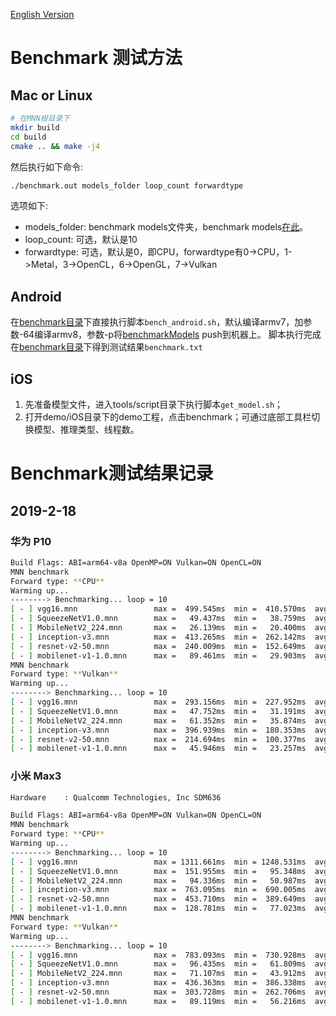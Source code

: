 [English Version](Benchmark_EN.md)

# Benchmark 测试方法
## Mac or Linux
```bash
# 在MNN根目录下
mkdir build
cd build
cmake .. && make -j4
```

然后执行如下命令:
```bash
./benchmark.out models_folder loop_count forwardtype
```
选项如下:
- models_folder: benchmark models文件夹，benchmark models[在此](../benchmark/models)。
- loop_count: 可选，默认是10
- forwardtype: 可选，默认是0，即CPU，forwardtype有0->CPU，1->Metal，3->OpenCL，6->OpenGL，7->Vulkan

## Android
在[benchmark目录](../benchmark)下直接执行脚本`bench_android.sh`，默认编译armv7，加参数-64编译armv8，参数-p将[benchmarkModels](../benchmark/models) push到机器上。
脚本执行完成在[benchmark目录](../benchmark)下得到测试结果`benchmark.txt`

## iOS
1. 先准备模型文件，进入tools/script目录下执行脚本`get_model.sh`；
2. 打开demo/iOS目录下的demo工程，点击benchmark；可通过底部工具栏切换模型、推理类型、线程数。

# Benchmark测试结果记录
## 2019-2-18
### 华为 P10

```bash
Build Flags: ABI=arm64-v8a OpenMP=ON Vulkan=ON OpenCL=ON
MNN benchmark
Forward type: **CPU**
Warming up...
--------> Benchmarking... loop = 10
[ - ] vgg16.mnn                 max =  499.545ms  min =  410.570ms  avg =  445.868ms
[ - ] SqueezeNetV1.0.mnn        max =   49.437ms  min =   38.759ms  avg =   43.901ms
[ - ] MobileNetV2_224.mnn       max =   26.139ms  min =   20.400ms  avg =   24.489ms
[ - ] inception-v3.mnn          max =  413.265ms  min =  262.142ms  avg =  306.542ms
[ - ] resnet-v2-50.mnn          max =  240.009ms  min =  152.649ms  avg =  176.075ms
[ - ] mobilenet-v1-1.0.mnn      max =   89.461ms  min =   29.903ms  avg =   41.547ms
MNN benchmark
Forward type: **Vulkan**
Warming up...
--------> Benchmarking... loop = 10
[ - ] vgg16.mnn                 max =  293.156ms  min =  227.952ms  avg =  240.050ms
[ - ] SqueezeNetV1.0.mnn        max =   47.752ms  min =   31.191ms  avg =   37.727ms
[ - ] MobileNetV2_224.mnn       max =   61.352ms  min =   35.874ms  avg =   46.321ms
[ - ] inception-v3.mnn          max =  396.939ms  min =  180.353ms  avg =  349.952ms
[ - ] resnet-v2-50.mnn          max =  214.694ms  min =  100.377ms  avg =  169.003ms
[ - ] mobilenet-v1-1.0.mnn      max =   45.946ms  min =   23.257ms  avg =   33.217ms
```

### 小米 Max3

```bash
Hardware	: Qualcomm Technologies, Inc SDM636

Build Flags: ABI=arm64-v8a OpenMP=ON Vulkan=ON OpenCL=ON
MNN benchmark
Forward type: **CPU**
Warming up...
--------> Benchmarking... loop = 10
[ - ] vgg16.mnn                 max = 1311.661ms  min = 1248.531ms  avg = 1255.455ms
[ - ] SqueezeNetV1.0.mnn        max =  151.955ms  min =   95.348ms  avg =  101.986ms
[ - ] MobileNetV2_224.mnn       max =   94.336ms  min =   50.987ms  avg =   58.299ms
[ - ] inception-v3.mnn          max =  763.095ms  min =  690.005ms  avg =  698.674ms
[ - ] resnet-v2-50.mnn          max =  453.710ms  min =  389.649ms  avg =  396.409ms
[ - ] mobilenet-v1-1.0.mnn      max =  128.781ms  min =   77.023ms  avg =   83.134ms
MNN benchmark
Forward type: **Vulkan**
Warming up...
--------> Benchmarking... loop = 10
[ - ] vgg16.mnn                 max =  783.093ms  min =  730.928ms  avg =  736.894ms
[ - ] SqueezeNetV1.0.mnn        max =   96.435ms  min =   61.809ms  avg =   65.574ms
[ - ] MobileNetV2_224.mnn       max =   71.107ms  min =   43.912ms  avg =   46.925ms
[ - ] inception-v3.mnn          max =  436.363ms  min =  386.338ms  avg =  391.818ms
[ - ] resnet-v2-50.mnn          max =  303.728ms  min =  262.706ms  avg =  267.613ms
[ - ] mobilenet-v1-1.0.mnn      max =   89.119ms  min =   56.216ms  avg =   59.725ms
```
